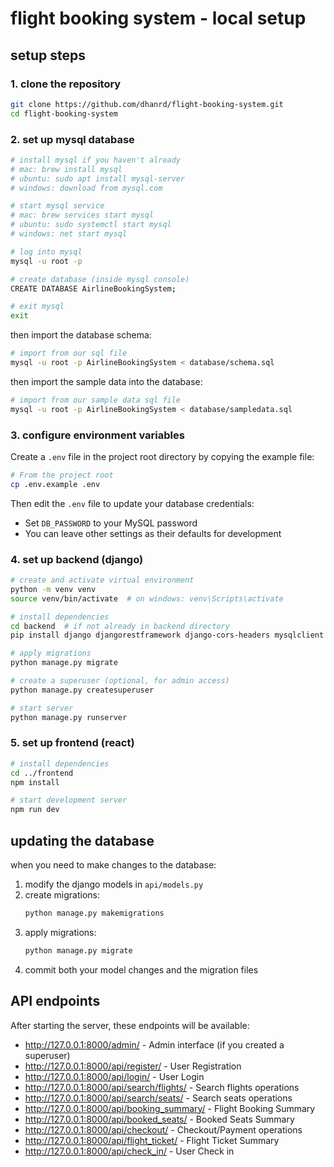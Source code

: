 # flight booking system - local setup

## setup steps

### 1. clone the repository
```bash
git clone https://github.com/dhanrd/flight-booking-system.git
cd flight-booking-system
```

### 2. set up mysql database
```bash
# install mysql if you haven't already
# mac: brew install mysql
# ubuntu: sudo apt install mysql-server
# windows: download from mysql.com

# start mysql service
# mac: brew services start mysql
# ubuntu: sudo systemctl start mysql
# windows: net start mysql

# log into mysql
mysql -u root -p

# create database (inside mysql console)
CREATE DATABASE AirlineBookingSystem;

# exit mysql
exit
```

then import the database schema:
```bash
# import from our sql file
mysql -u root -p AirlineBookingSystem < database/schema.sql
```

then import the sample data into the database:
```bash
# import from our sample data sql file
mysql -u root -p AirlineBookingSystem < database/sampledata.sql
```

### 3. configure environment variables

Create a `.env` file in the project root directory by copying the example file:

```bash
# From the project root
cp .env.example .env
```

Then edit the `.env` file to update your database credentials:
- Set `DB_PASSWORD` to your MySQL password
- You can leave other settings as their defaults for development

### 4. set up backend (django)
```bash
# create and activate virtual environment
python -m venv venv
source venv/bin/activate  # on windows: venv\Scripts\activate

# install dependencies
cd backend  # if not already in backend directory
pip install django djangorestframework django-cors-headers mysqlclient python-decouple

# apply migrations
python manage.py migrate

# create a superuser (optional, for admin access)
python manage.py createsuperuser

# start server
python manage.py runserver
```

### 5. set up frontend (react)
```bash
# install dependencies
cd ../frontend
npm install

# start development server
npm run dev
```

## updating the database

when you need to make changes to the database:

1. modify the django models in `api/models.py`
2. create migrations:
   ```bash
   python manage.py makemigrations
   ```
3. apply migrations:
   ```bash
   python manage.py migrate
   ```
4. commit both your model changes and the migration files

## API endpoints

After starting the server, these endpoints will be available:

- http://127.0.0.1:8000/admin/ - Admin interface (if you created a superuser)
- http://127.0.0.1:8000/api/register/ - User Registration
- http://127.0.0.1:8000/api/login/ - User Login
- http://127.0.0.1:8000/api/search/flights/ - Search flights operations
- http://127.0.0.1:8000/api/search/seats/ - Search seats operations
- http://127.0.0.1:8000/api/booking_summary/ - Flight Booking Summary
- http://127.0.0.1:8000/api/booked_seats/ - Booked Seats Summary
- http://127.0.0.1:8000/api/checkout/ - Checkout/Payment operations
- http://127.0.0.1:8000/api/flight_ticket/ - Flight Ticket Summary
- http://127.0.0.1:8000/api/check_in/ - User Check in 

